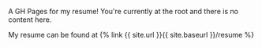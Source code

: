 A GH Pages for my resume!
You're currently at the root and there is no content here.

My resume can be found at {% link {{ site.url }}{{ site.baseurl }}/resume %}